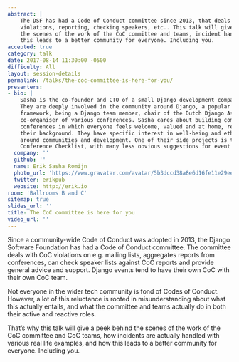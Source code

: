 ```yaml
---
abstract: |
    The DSF has had a Code of Conduct committee since 2013, that deals with
    violations, reporting, checking speakers, etc.. This talk will give a peek behind
    the scenes of the work of the CoC committee and teams, incident handling, and how
    this leads to a better community for everyone. Including you.
accepted: true
category: talk
date: 2017-08-14 11:30:00 -0500
difficulty: All
layout: session-details
permalink: /talks/the-coc-committee-is-here-for-you/
presenters:
- bio: |
    Sasha is the co-founder and CTO of a small Django development company in Amsterdam.
    They are deeply involved in the community around Django, a popular Python web
    framework, being a Django team member, chair of the Dutch Django Association and
    co-organiser of various conferences. Sasha cares about building communities and
    conferences in which everyone feels welcome, valued and at home, regardless of
    their background. They have specific interest in well-being and ethical issues
    around communities and development. One of their side projects is the Less Obvious
    Conference Checklist, with many less obvious suggestions for event organisers.
  company: ''
  github: ''
  name: Erik Sasha Romijn
  photo_url: 'https://www.gravatar.com/avatar/5b3dccd38a8e6d16fe11e29ee34ab8ab?s=400'
  twitter: erikpub
  website: http://erik.io
room: 'Ballrooms B and C'
sitemap: true
slides_url: ''
title: The CoC committee is here for you
video_url: ''
---
```


Since a community-wide Code of Conduct was adopted in 2013, the Django Software Foundation has had a Code of Conduct committee. The committee deals with CoC violations on e.g. mailing lists, aggregates reports from conferences, can check speaker lists against CoC reports and provide general advice and support. Django events tend to have their own CoC with their own CoC team.

Not everyone in the wider tech community is fond of Codes of Conduct. However, a lot of this reluctance is rooted in misunderstanding about what this actually entails, and what the committee and teams actually do in both their active and reactive roles.

That’s why this talk will give a peek behind the scenes of the work of the CoC committee and CoC teams, how incidents are actually handled with various real life examples, and how this leads to a better community for everyone. Including you.
